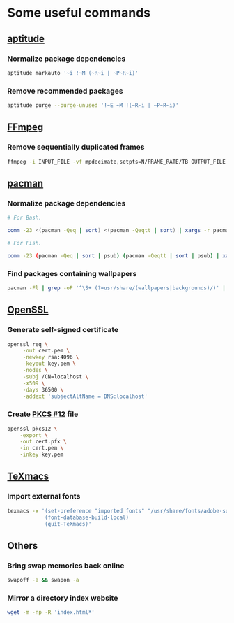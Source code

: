 # Some useful commands

## [aptitude](https://wiki.debian.org/Aptitude)

### Normalize package dependencies

```sh
aptitude markauto '~i !~M (~R~i | ~P~R~i)'
```

### Remove recommended packages

```sh
aptitude purge --purge-unused '!~E ~M !(~R~i | ~P~R~i)'
```

## [FFmpeg](https://www.ffmpeg.org)

### Remove sequentially duplicated frames

```sh
ffmpeg -i INPUT_FILE -vf mpdecimate,setpts=N/FRAME_RATE/TB OUTPUT_FILE
```

## [pacman](https://www.archlinux.org/pacman/)

### Normalize package dependencies

```sh
# For Bash.

comm -23 <(pacman -Qeq | sort) <(pacman -Qeqtt | sort) | xargs -r pacman -D --asdeps
```

```sh
# For Fish.

comm -23 (pacman -Qeq | sort | psub) (pacman -Qeqtt | sort | psub) | xargs -r pacman -D --asdeps
```

### Find packages containing wallpapers

```sh
pacman -Fl | grep -oP '^\S+ (?=usr/share/(wallpapers|backgrounds)/)' | sort -u
```

## [OpenSSL](https://www.openssl.org)

### Generate self-signed certificate

```sh
openssl req \
     -out cert.pem \
     -newkey rsa:4096 \
     -keyout key.pem \
     -nodes \
     -subj /CN=localhost \
     -x509 \
     -days 36500 \
     -addext 'subjectAltName = DNS:localhost'
```

### Create [PKCS #12](https://en.wikipedia.org/wiki/PKCS_12) file

```sh
openssl pkcs12 \
    -export \
    -out cert.pfx \
    -in cert.pem \
    -inkey key.pem
```

## [TeXmacs](https://www.texmacs.org)

### Import external fonts

```sh
texmacs -x '(set-preference "imported fonts" "/usr/share/fonts/adobe-source-code-pro:/usr/share/fonts/adobe-source-han-sans:/usr/share/fonts/adobe-source-han-serif:/usr/share/fonts/adobe-source-sans-pro:/usr/share/fonts/adobe-source-serif-pro")
            (font-database-build-local)
            (quit-TeXmacs)'
```

## Others

### Bring swap memories back online

```sh
swapoff -a && swapon -a
```

### Mirror a directory index website

```sh
wget -m -np -R 'index.html*'
```
